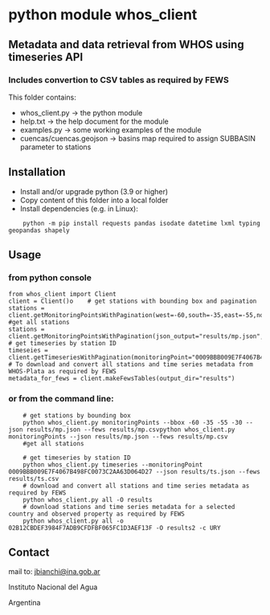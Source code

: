 # python module whos_client
## Metadata and data retrieval from WHOS using timeseries API
### Includes convertion to CSV tables as required by FEWS

This folder contains:
- whos_client.py -> the python module
- help.txt -> the help document for the module
- examples.py -> some working examples of the module
- cuencas/cuencas.geojson -> basins map required to assign SUBBASIN parameter to stations

## Installation
- Install and/or upgrade python (3.9 or higher)
- Copy content of this folder into a local folder
- Install dependencies (e.g. in Linux):
```
    python -m pip install requests pandas isodate datetime lxml typing geopandas shapely
```
## Usage
### from python console

    from whos_client import Client
    client = Client()o    # get stations with bounding box and pagination 
    stations = client.getMonitoringPointsWithPagination(west=-60,south=-35,east=-55,north=-30,json_output="results/mp.json",fews_output="results/mp.csv")
    #get all stations
    stations = client.getMonitoringPointsWithPagination(json_output="results/mp.json",fews_output="results/mp.csv")
    # get timeseries by station ID
    timeseies = client.getTimeseriesWithPagination(monitoringPoint="0009BBB009E7F4067B498FC0073C2AA63D064D27",json_output="results/ts.json",fews_output="results/ts.csv")
    # To download and convert all stations and time series metadata from WHOS-Plata as required by FEWS
    metadata_for_fews = client.makeFewsTables(output_dir="results")

### or from the command line:
```
    # get stations by bounding box
    python whos_client.py monitoringPoints --bbox -60 -35 -55 -30 --json results/mp.json --fews results/mp.csvpython whos_client.py monitoringPoints --json results/mp.json --fews results/mp.csv
    #get all stations
    
    # get timeseries by station ID 
    python whos_client.py timeseries --monitoringPoint 0009BBB009E7F4067B498FC0073C2AA63D064D27 --json results/ts.json --fews results/ts.csv
    # download and convert all stations and time series metadata as required by FEWS
    python whos_client.py all -O results
    # download stations and time series metadata for a selected country and observed property as required by FEWS
    python whos_client.py all -o 02B12CBDEF3984F7ADB9CFDFBF065FC1D3AEF13F -O results2 -c URY
```

## Contact
mail to: [jbianchi@ina.gob.ar](mailto:jbianchi@ina.gob.ar)

Instituto Nacional del Agua

Argentina
